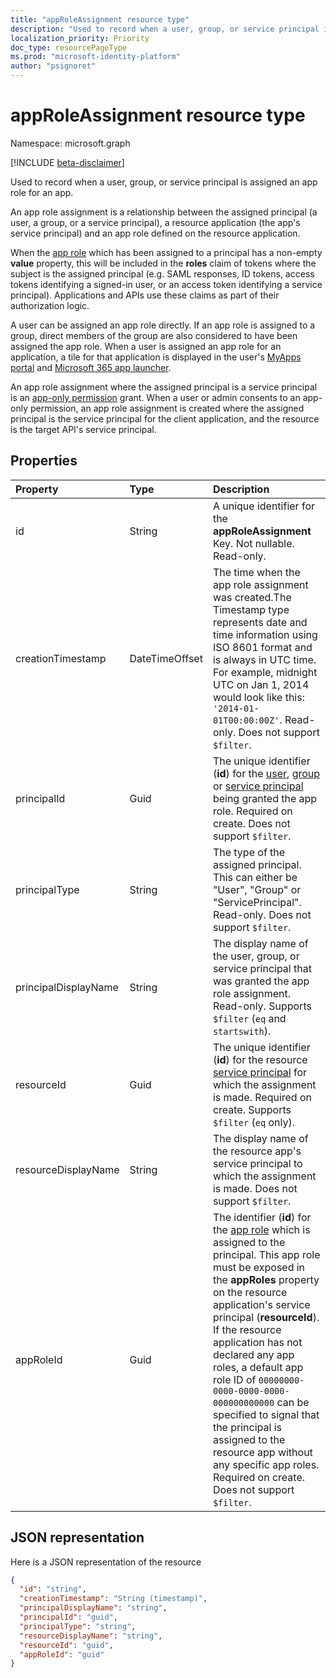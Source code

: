 ```yaml
---
title: "appRoleAssignment resource type"
description: "Used to record when a user, group, or service principal is assigned to an app role on an application's service principal. You can create, read and delete app role assignments."
localization_priority: Priority
doc_type: resourcePageType
ms.prod: "microsoft-identity-platform"
author: "psignoret"
---
```


# appRoleAssignment resource type

Namespace: microsoft.graph

[!INCLUDE [beta-disclaimer](../../includes/beta-disclaimer.md)]

Used to record when a user, group, or service principal is assigned an app role for an app.

An app role assignment is a relationship between the assigned principal (a user, a group, or a service principal), a resource application (the app's service principal) and an app role defined on the resource application.

When the [app role](approle.md) which has been assigned to a principal has a non-empty **value** property, this will be included in the **roles** claim of tokens where the subject is the  assigned principal (e.g. SAML responses, ID tokens, access tokens identifying a signed-in user, or an access token identifying a service principal). Applications and APIs use these claims as part of their authorization logic.

A user can be assigned an app role directly. If an app role is assigned to a group, direct members of the group are also considered to have been assigned the app role. When a user is assigned an app role for an application, a tile for that application is displayed in the user's [MyApps portal](https://docs.microsoft.com/azure/active-directory/user-help/my-apps-portal-end-user-access) and [Microsoft 365 app launcher](https://support.office.com/article/meet-the-office-365-app-launcher-79f12104-6fed-442f-96a0-eb089a3f476a).

An app role assignment where the assigned principal is a service principal is an [app-only permission](https://docs.microsoft.com/azure/active-directory/develop/v2-permissions-and-consent#permission-types) grant. When a user or admin consents to an app-only permission, an app role assignment is created where the assigned principal is the service principal for the client application, and the resource is the target API's service principal.

## Properties

| Property | Type | Description |
|:---------------|:--------|:----------|
| id | String | A unique identifier for the **appRoleAssignment** Key. Not nullable. Read-only. |
| creationTimestamp | DateTimeOffset | The time when the app role assignment was created.The Timestamp type represents date and time information using ISO 8601 format and is always in UTC time. For example, midnight UTC on Jan 1, 2014 would look like this: `'2014-01-01T00:00:00Z'`. Read-only. Does not support `$filter`. |
| principalId | Guid | The unique identifier (**id**) for the [user](user.md), [group](group.md) or [service principal](serviceprincipal.md) being granted the app role. Required on create. Does not support `$filter`. |
| principalType | String | The type of the assigned principal. This can either be "User", "Group" or "ServicePrincipal". Read-only. Does not support `$filter`. |
| principalDisplayName | String |The display name of the user, group, or service principal that was granted the app role assignment. Read-only. Supports `$filter` (`eq` and `startswith`). |
| resourceId | Guid |The unique identifier (**id**) for the resource [service principal](serviceprincipal.md) for which the assignment is made. Required on create. Supports `$filter` (`eq` only). |
| resourceDisplayName | String | The display name of the resource app's service principal to which the assignment is made. Does not support `$filter`. |
| appRoleId | Guid | The identifier (**id**) for the [app role](approle.md) which is assigned to the principal. This app role must be exposed in the **appRoles** property on the resource application's service principal (**resourceId**). If the resource application has not declared any app roles, a default app role ID of `00000000-0000-0000-0000-000000000000` can be specified to signal that the principal is assigned to the resource app without any specific app roles. Required on create. Does not support `$filter`. |

## JSON representation

Here is a JSON representation of the resource

<!-- {
  "blockType": "resource",
  "optionalProperties": [

  ],
  "@odata.type": "microsoft.graph.appRoleAssignment"
}-->

```json
{
  "id": "string",
  "creationTimestamp": "String (timestamp)",
  "principalDisplayName": "string",
  "principalId": "guid",
  "principalType": "string",
  "resourceDisplayName": "string",
  "resourceId": "guid",
  "appRoleId": "guid"
}
```

<!-- uuid: 8fcb5dbc-d5aa-4681-8e31-b001d5168d79
2015-10-25 14:57:30 UTC -->
<!--
{
  "type": "#page.annotation",
  "description": "appRoleAssignment resource",
  "keywords": "",
  "section": "documentation",
  "tocPath": "",
  "suppressions": []
}
-->


